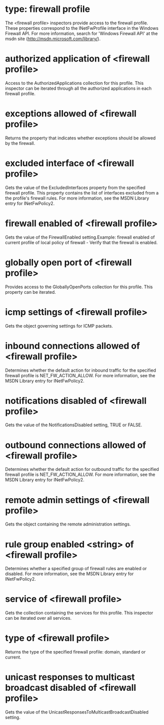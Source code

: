 # type: firewall profile

The &lt;firewall profile&gt; inspectors provide access to the firewall profile. These properties correspond to the INetFwProfile interface in the Windows Firewall API. For more information, search for &#39;Windows Firewall API&#39; at the msdn site (http://msdn.microsoft.com/library/).

# authorized application of &lt;firewall profile&gt;

Access to the AuthorizedApplications collection for this profile. This inspector can be iterated through all the authorized applications in each firewall profile.

# exceptions allowed of &lt;firewall profile&gt;

Returns the property that indicates whether exceptions should be allowed by the firewall.

# excluded interface of &lt;firewall profile&gt;

Gets the value of the ExcludedInterfaces property from the specified firewall profile. This property contains the list of interfaces excluded from a the profile&#39;s firewall rules. For more information, see the MSDN Library entry for INetFwPolicy2.

# firewall enabled of &lt;firewall profile&gt;

Gets the value of the FirewallEnabled setting.Example: firewall enabled of current profile of local policy of firewall - Verify that the firewall is enabled.

# globally open port of &lt;firewall profile&gt;

Provides access to the GloballyOpenPorts collection for this profile. This property can be iterated.

# icmp settings of &lt;firewall profile&gt;

Gets the object governing settings for ICMP packets.

# inbound connections allowed of &lt;firewall profile&gt;

Determines whether the default action for inbound traffic for the specified firewall profile is NET_FW_ACTION_ALLOW. For more information, see the MSDN Library entry for INetFwPolicy2.

# notifications disabled of &lt;firewall profile&gt;

Gets the value of the NotificationsDisabled setting, TRUE or FALSE.

# outbound connections allowed of &lt;firewall profile&gt;

Determines whether the default action for outbound traffic for the specified firewall profile is NET_FW_ACTION_ALLOW. For more information, see the MSDN Library entry for INetFwPolicy2.

# remote admin settings of &lt;firewall profile&gt;

Gets the object containing the remote administration settings.

# rule group enabled &lt;string&gt; of &lt;firewall profile&gt;

Determines whether a specified group of firewall rules are enabled or disabled. For more information, see the MSDN Library entry for INetFwPolicy2.

# service of &lt;firewall profile&gt;

Gets the collection containing the services for this profile. This inspector can be iterated over all services.

# type of &lt;firewall profile&gt;

Returns the type of the specified firewall profile: domain, standard or current.

# unicast responses to multicast broadcast disabled of &lt;firewall profile&gt;

Gets the value of the UnicastResponsesToMulticastBroadcastDisabled setting.
